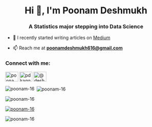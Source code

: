 <h1 align="center">Hi 👋, I'm Poonam Deshmukh</h1>
<h3 align="center">A Statistics major stepping into Data Science</h3>


- 📝 I recently started writing articles on [Medium](https://deshmukhpoonam516.medium.com/)

- 📫 Reach me at **poonamdeshmukh616@gmail.com**

<h3 align="left">Connect with me:</h3>
<p align="left">
<a href="https://linkedin.com/in/poonam-deshmukh" target="blank"><img align="center" src="https://raw.githubusercontent.com/rahuldkjain/github-profile-readme-generator/master/src/images/icons/Social/linked-in-alt.svg" alt="poonam-deshmukh" height="30" width="40" /></a>
<a href="https://kaggle.com/pdkaggle16" target="blank"><img align="center" src="https://raw.githubusercontent.com/rahuldkjain/github-profile-readme-generator/master/src/images/icons/Social/kaggle.svg" alt="pdkaggle16" height="30" width="40" /></a>
<a href="https://medium.com/@deshmukhpoonam516" target="blank"><img align="center" src="https://raw.githubusercontent.com/rahuldkjain/github-profile-readme-generator/master/src/images/icons/Social/medium.svg" alt="@deshmukhpoonam516" height="30" width="40" /></a>
</p>

<p><img align="left" src="https://github-readme-stats.vercel.app/api/top-langs?username=poonam-16&show_icons=true&locale=en&layout=compact" alt="poonam-16" /></p>

<p>&nbsp;<img align="center" src="https://github-readme-stats.vercel.app/api?username=poonam-16&show_icons=true&locale=en" alt="poonam-16" /></p>

<p><img align="center" src="https://github-readme-streak-stats.herokuapp.com/?user=poonam-16&" alt="poonam-16" /></p>

<p align="left"> <a href="https://github.com/ryo-ma/github-profile-trophy"><img src="https://github-profile-trophy.vercel.app/?username=poonam-16" alt="poonam-16" /></a> </p>

<p align="left"> <img src="https://komarev.com/ghpvc/?username=poonam-16&label=Profile%20views&color=0e75b6&style=flat" alt="poonam-16" /> </p>
